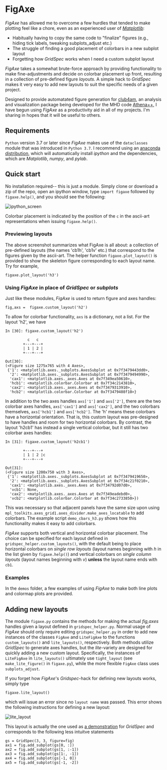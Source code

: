 # FigAxe
*FigAxe* has allowed me to overcome a few hurdles that tended to make plotting feel like a chore, even as an experienced user of [*Matplotlib*](https://matplotlib.org/):
- Habitually having to copy the same code to "finalize" figures (e.g., hiding tick labels, tweaking subplots_adjust etc.)
- The struggle of finding a good placement of colorbars in a new subplot layout 
- Forgetting how *GridSpec* works when I need a custom subplot layout

*FigAxe* takes a somewhat brute-force approach by providing functionality to make fine-adjustments and decide on colorbar placement up front, resulting in a collection of pre-defined figure *layouts*.  A simple hack to *GridSpec* makes it very easy to add new layouts to suit the specific needs of a given project.

Designed to provide automatated figure generation for [club4am](https://github.com/trwaters/club4am), an analysis and visualization package being developed for the MHD code [Athena++](https://github.com/PrincetonUniversity/athena-public-version), I have begun using *FigAxe* as a productivity aid in all of my projects.  I'm sharing in hopes that it will be useful to others.

## Requirements ##
`Python` version 3.7 or later since *FigAxe* makes use of the `dataclasses` module that was introduced in `Python 3.7`.  I recommend using an [anaconda distribution](https://www.anaconda.com/), which will automatically install *ipython* and the dependencies, which are *Matplotlib*, *numpy*, and *pylab*.

## Quick start ##
No installation required-- this is just a module.  Simply clone or download a zip of the repo, open an ipython window, type `import figaxe` followed by `figaxe.help()`, and you should see the following:

![ipython_screen](https://user-images.githubusercontent.com/3180046/83244372-7f1ea780-a15c-11ea-93ce-dd7d4d80c1be.png)

Colorbar placement is indicated by the position of the `c` in the ascii-art representations when issuing `figaxe.help()`.

### Previewing layouts ###
The above screenshot summarizes what FigAxe is all about: a collection of pre-defined layouts (the names 'cb1h', 'cb1v' etc.) that correspond to the figures given by the ascii-art.  The helper function `figaxe.plot_layout()` is provided to show the skeleton figure corresponding to each layout name.  Try for example,

    figaxe.plot_layout('h3')
 
### Using *FigAxe* in place of *GridSpec* or *subplots* ###
Just like these modules, *FigAxe* is used to return figure and axes handles:

    fig,axs =  figaxe.custom_layout('h2')
To allow for colorbar functionality, `axs` is a dictionary, not a list.  For the layout 'h2', we have 

```
In [30]: figaxe.custom_layout('h2')                                                                  

          c   c 
        +---+---+
        | 1 | 2 |
        +---+---+
        
Out[30]: 
(<Figure size 1275x765 with 4 Axes>,
 {'1': <matplotlib.axes._subplots.AxesSubplot at 0x7f3479443dd0>,
  '2': <matplotlib.axes._subplots.AxesSubplot at 0x7f3479494990>,
  'cax1': <matplotlib.axes._axes.Axes at 0x7f349ea50610>,
  'hcb1': <matplotlib.colorbar.Colorbar at 0x7f34c2143810>,
  'cax2': <matplotlib.axes._axes.Axes at 0x7f3479313910>,
  'hcb2': <matplotlib.colorbar.Colorbar at 0x7f3479408f10>}
```
In addition to the two axes handles `axs['1']` and `axs['2']`, there are the two colorbar axes handles, `axs['cax1']` and `axs['cax2']`, and the two colorbars themselves, `axs['hcb1']` and `axs['hcb2']`.  The 'h' means these colorbars have a horizontal orientation.  That is, this custom layout was pre-designed to have handles and room for two horizontal colorbars.  By contrast, the layout 'h2cb1' has instead a single vertical colorbar, but it still has two colorbar axes handles:

```
In [31]: figaxe.custom_layout('h2cb1')                                                               

        +---+---+ 
        | 1 | 2 |c
        +---+---+
        
Out[31]: 
(<Figure size 1200x750 with 3 Axes>,
 {'1': <matplotlib.axes._subplots.AxesSubplot at 0x7f3479419650>,
  '2': <matplotlib.axes._subplots.AxesSubplot at 0x7f34c21f0210>,
  'cax1': <matplotlib.axes._axes.Axes at 0x7f34792d07d0>,
  'vcb1': None,
  'cax2': <matplotlib.axes._axes.Axes at 0x7f349eadebd0>,
  'vcb2': <matplotlib.colorbar.Colorbar at 0x7f34c2733850>})
```
This was necessary so that adjacent panels have the same size upon using `mpl_toolkits.axes_grid1.axes_divider.make_axes_locatable` to add colorbars.  The example script `demo_cbars_h3.py` shows how this functionality makes it easy to add colorbars. 

*FigAxe* supports both vertical and horizontal colorbar placement.  The choice can be specified for each layout defined in `gridspec_helper.custom_layouts()`, with the default being to place horizontal colorbars on *single row layouts* (layout names beginning with *h* in the list given by `figaxe.help()`) and vertical colorbars on *single column layouts* (layout names beginning with *v*) **unless** the layout name ends with `cb1`.    

### Examples ###
In the `demos` folder, a few examples of using *FigAxe* to make both line plots and colormap plots are provided.

## Adding new layouts ##
The module `figaxe.py` contains the methods for making the actual *fig,axes* handles given a layout defined in `gridspec_helper.py`.  Normal usage of *FigAxe* should only require editing `gridspec_helper.py` in order to add new instances of the classes `FigAxe` and `LiteFigAxe` to the functions `custom_layouts()` and `lite_layouts()`, respectively.  Both methods utilize *GridSpec* to generate axes handles, but the *lite*-variety are designed for quickly adding a new custom layout.  Specifically, the instances of `LiteFigAxe` in `lite_layouts()` ultimately use `tight_layout` (see `make_lite_figure()` in `figaxe.py`), while the more flexible `FigAxe` class uses `subplots_adjust`.  

If you forget how *FigAxe*'s *Gridspec*-hack for defining new layouts works, simply type

    figaxe.lite_layout()
which will issue an error since no `layout name` was passed.  This error shows the following instructions for defining a new layout:

![lite_layout](https://user-images.githubusercontent.com/3180046/83005637-4781f500-9fce-11ea-9885-9d8af07eec4d.png)

This layout is actually the one used as [a demonstration](https://matplotlib.org/3.2.1/gallery/subplots_axes_and_figures/gridspec_multicolumn.html#sphx-glr-gallery-subplots-axes-and-figures-gridspec-multicolumn-py) for *GridSpec* and corresponds to the following less intuitve statements

````
gs = GridSpec(3, 3, figure=fig)
ax1 = fig.add_subplot(gs[0, :])
ax2 = fig.add_subplot(gs[1, :-1])
ax3 = fig.add_subplot(gs[1:, -1])
ax4 = fig.add_subplot(gs[-1, 0])
ax5 = fig.add_subplot(gs[-1, -2])
````
